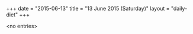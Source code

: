 +++
date = "2015-06-13"
title = "13 June 2015 (Saturday)"
layout = "daily-diet"
+++


\<no entries\>
